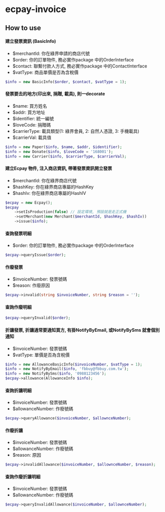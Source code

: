 # ecpay-invoice

## How to use

#### 建立發票資訊 (BasicInfo)
 - $merchantId: 你在綠界申請的商店代號
 - $order: 你的訂單物件, 務必實作package 中的OrderInterface
 - $contact: 聯繫付款人方式, 務必實作package 中的ContactInterface
 - $vatType: 商品單價是否為含稅價
```php
$info = new BasicInfo($order, $contact, $vatType = 1);
```

#### 發票要去的地方(印出來, 捐贈, 載具), 則一decorate
 - $name: 買方姓名
 - $addr: 買方地址
 - $identifier: 統一編號
 - $loveCode: 捐贈碼
 - $carrierType: 載具類型(1: 綠界會員, 2: 自然人憑證, 3: 手機載具)
 - $carrierVal: 載具值
```php
$info = new Paper($info, $name, $addr, $identifier);
$info = new Donate($info, $loveCode = '168001');
$info = new Carrier($info, $carrierType, $carrierVal);
```

#### 建立Ecpay 物件, 注入商店資訊, 帶著發票資訊開立發票
 - $merchantId: 你在綠界商店代號
 - $hashKey: 你在綠界商店專屬的HashKey
 - $hashIv: 你在綠界商店專屬的HashIV
 
```php
$ecpay = new Ecpay();
$ecpay
    ->setIsProduction(false) // 設定環境, 預設就是走正式機
    ->setMerchant(new Merchant($merchantId, $hashKey, $hashIv))
    ->issue($info);
```

#### 查詢發票明細
 - $order: 你的訂單物件, 務必實作package 中的OrderInterface
```php
$ecpay->queryIssue($order);
```

#### 作廢發票
 - $invoiceNumber: 發票號碼
 - $reason: 作廢原因
```php
$ecpay->invalid(string $invoiceNumber, string $reason = '');
```

#### 查詢作廢明細
```php
$ecpay->queryInvalid($order);
```

#### 折讓發票, 折讓通常要通知買方, 有掛NotifyByEmail, 或NotifyBySms 就會個別通知
 - $invoiceNumber: 發票號碼
 - $vatType: 單價是否為含稅價
```php
$info = new AllowanceBasicInfo($invoiceNumber, $vatType = 1);
$info = new NotifyByEmail($info, 'fbbuy@fbbuy.com.tw');
$info = new NotifyBySms($info, '0988123456');
$ecpay->allowance(AllowanceInfo $info);
```

#### 查詢折讓明細
 - $invoiceNumber: 發票號碼
 - $allowanceNumber: 作廢號碼
```php
$ecpay->queryAllowance($invoiceNumber, $allownceNumber);
```

#### 作廢折讓
 - $invoiceNumber: 發票號碼
 - $allowanceNumber: 作廢號碼
 - $reason: 原因
```php
$ecpay->invalidAllowance($invoiceNumber, $allownceNumber, $reason);
```

#### 查詢作廢折讓明細
 - $invoiceNumber: 發票號碼
 - $allowanceNumber: 作廢號碼
```php
$ecpay->queryInvalidAllowance($invoiceNumber, $allownceNumber);
```